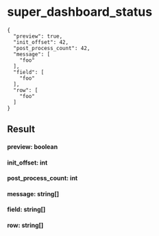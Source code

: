 # super_dashboard_status

``` json-floating
{
  "preview": true,
  "init_offset": 42,
  "post_process_count": 42,
  "message": [
    "foo"
  ],
  "field": [
    "foo"
  ],
  "row": [
    "foo"
  ]
}
```

## Result

#### preview: boolean

#### init_offset: int

#### post_process_count: int

#### message: string[]

#### field: string[]

#### row: string[]



